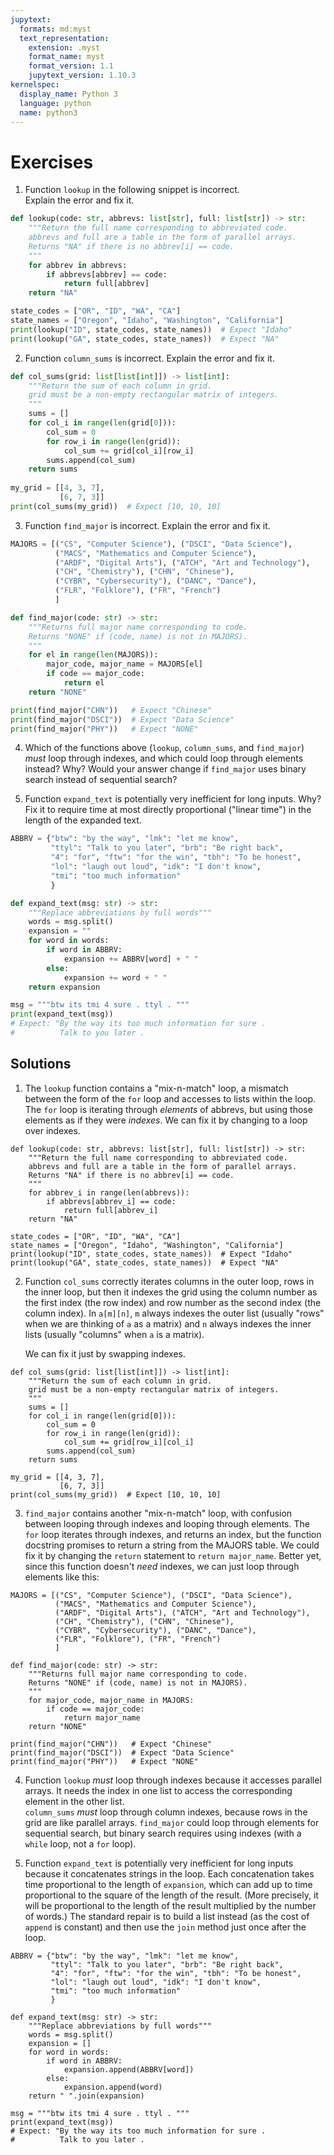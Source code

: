 ```yaml
---
jupytext:
  formats: md:myst
  text_representation:
    extension: .myst
    format_name: myst
    format_version: 1.1
    jupytext_version: 1.10.3
kernelspec:
  display_name: Python 3
  language: python
  name: python3
---
```

# Exercises

1.  Function `lookup` in the following snippet is incorrect.  
    Explain the error and fix it.  

```python
def lookup(code: str, abbrevs: list[str], full: list[str]) -> str: 
    """Return the full name corresponding to abbreviated code.
    abbrevs and full are a table in the form of parallel arrays. 
    Returns "NA" if there is no abbrev[i] == code.
    """
    for abbrev in abbrevs: 
        if abbrevs[abbrev] == code: 
            return full[abbrev]
    return "NA"

state_codes = ["OR", "ID", "WA", "CA"]
state_names = ["Oregon", "Idaho", "Washington", "California"]
print(lookup("ID", state_codes, state_names))  # Expect "Idaho"
print(lookup("GA", state_codes, state_names))  # Expect "NA"
```

2.  Function `column_sums` is incorrect.  Explain the error and fix it. 

```python
def col_sums(grid: list[list[int]]) -> list[int]:
    """Return the sum of each column in grid.
    grid must be a non-empty rectangular matrix of integers.
    """
    sums = []
    for col_i in range(len(grid[0])):
        col_sum = 0
        for row_i in range(len(grid)):
            col_sum += grid[col_i][row_i]
        sums.append(col_sum)
    return sums
            
my_grid = [[4, 3, 7],
           [6, 7, 3]]
print(col_sums(my_grid))  # Expect [10, 10, 10]
```

3. Function `find_major` is incorrect.  Explain the error and fix it. 

```python
MAJORS = [("CS", "Computer Science"), ("DSCI", "Data Science"),
          ("MACS", "Mathematics and Computer Science"),
          ("ARDF", "Digital Arts"), ("ATCH", "Art and Technology"),
          ("CH", "Chemistry"), ("CHN", "Chinese"),
          ("CYBR", "Cybersecurity"), ("DANC", "Dance"),
          ("FLR", "Folklore"), ("FR", "French")
          ]

def find_major(code: str) -> str: 
    """Returns full major name corresponding to code. 
    Returns "NONE" if (code, name) is not in MAJORS).
    """
    for el in range(len(MAJORS)):
        major_code, major_name = MAJORS[el]
        if code == major_code: 
            return el
    return "NONE"

print(find_major("CHN"))   # Expect "Chinese"
print(find_major("DSCI"))  # Expect "Data Science"
print(find_major("PHY"))   # Expect "NONE"
```

4.  Which of the functions above (`lookup`, `column_sums`, and 
    `find_major`) _must_ loop through indexes, and which could loop 
    through elements instead?  Why?  Would your answer change if 
    `find_major` uses binary search instead of sequential search?

5.  Function `expand_text` is potentially very inefficient for long 
    inputs. Why?  Fix it to require time at most directly 
    proportional ("linear time") in the length of the expanded
    text. 

```python
ABBRV = {"btw": "by the way", "lmk": "let me know",
         "ttyl": "Talk to you later", "brb": "Be right back",
         "4": "for", "ftw": "for the win", "tbh": "To be honest",
         "lol": "laugh out loud", "idk": "I don't know", 
         "tmi": "too much information"
         }

def expand_text(msg: str) -> str: 
    """Replace abbreviations by full words"""
    words = msg.split() 
    expansion = ""
    for word in words: 
        if word in ABBRV: 
            expansion += ABBRV[word] + " "
        else: 
            expansion += word + " "
    return expansion

msg = """btw its tmi 4 sure . ttyl . """
print(expand_text(msg))  
# Expect: "By the way its too much information for sure . 
#          Talk to you later .
```

## Solutions

1.  The `lookup` function contains a "mix-n-match" loop, a mismatch 
    between 
    the form of the `for` loop and accesses to lists within the loop.
    The `for` loop is iterating through _elements_ of abbrevs, but 
    using those elements as if they were _indexes_.  We can fix it 
    by changing to a loop over indexes. 

```{code-cell} python3
def lookup(code: str, abbrevs: list[str], full: list[str]) -> str: 
    """Return the full name corresponding to abbreviated code.
    abbrevs and full are a table in the form of parallel arrays. 
    Returns "NA" if there is no abbrev[i] == code.
    """
    for abbrev_i in range(len(abbrevs)): 
        if abbrevs[abbrev_i] == code: 
            return full[abbrev_i]
    return "NA"

state_codes = ["OR", "ID", "WA", "CA"]
state_names = ["Oregon", "Idaho", "Washington", "California"]
print(lookup("ID", state_codes, state_names))  # Expect "Idaho"
print(lookup("GA", state_codes, state_names))  # Expect "NA"
```

2. Function `col_sums` correctly iterates columns in the outer loop, 
   rows in the inner loop, but then it indexes the grid using the 
   column number as the first index (the row index) and row number 
   as the second index (the column index).  In `a[m][n]`, `m` always 
   indexes the outer list (usually "rows" when we are thinking of 
   `a` as a matrix) and `n` always indexes the inner lists (usually 
   "columns" when `a` is a matrix).  

    We can fix it just by swapping indexes. 

```{code-cell} python3
def col_sums(grid: list[list[int]]) -> list[int]:
    """Return the sum of each column in grid.
    grid must be a non-empty rectangular matrix of integers.
    """
    sums = []
    for col_i in range(len(grid[0])):
        col_sum = 0
        for row_i in range(len(grid)):
            col_sum += grid[row_i][col_i]
        sums.append(col_sum)
    return sums
            
my_grid = [[4, 3, 7],
           [6, 7, 3]]
print(col_sums(my_grid))  # Expect [10, 10, 10]
```

3. `find_major` contains another "mix-n-match" loop, with confusion 
   between looping through indexes and looping through elements. The 
   `for` loop iterates through indexes, and returns an index, but 
   the function docstring promises to return a string from the 
   MAJORS table.   We could fix it by changing the `return` 
   statement to `return major_name`.  Better yet, since this 
   function doesn't _need_ indexes, we can just loop through 
   elements like this: 

```{code-cell} python3
MAJORS = [("CS", "Computer Science"), ("DSCI", "Data Science"),
          ("MACS", "Mathematics and Computer Science"),
          ("ARDF", "Digital Arts"), ("ATCH", "Art and Technology"),
          ("CH", "Chemistry"), ("CHN", "Chinese"),
          ("CYBR", "Cybersecurity"), ("DANC", "Dance"),
          ("FLR", "Folklore"), ("FR", "French")
          ]

def find_major(code: str) -> str: 
    """Returns full major name corresponding to code. 
    Returns "NONE" if (code, name) is not in MAJORS).
    """
    for major_code, major_name in MAJORS:
        if code == major_code: 
            return major_name
    return "NONE"
    
print(find_major("CHN"))   # Expect "Chinese"
print(find_major("DSCI"))  # Expect "Data Science"
print(find_major("PHY"))   # Expect "NONE"
```

4.  Function `lookup` _must_ loop through indexes because it 
    accesses parallel arrays.  It needs the index in one list
    to access the corresponding element in the other list.  
    `column_sums` _must_ loop through column indexes, because rows 
    in the grid are like parallel arrays. 
    `find_major` could loop through elements for sequential search, 
    but binary search requires using indexes (with a `while` 
    loop, not a `for` loop).  

5. Function `expand_text` is potentially very inefficient for long 
    inputs because it concatenates strings in the loop.  Each 
   concatenation takes time proportional to the length of 
   `expansion`, which can add up to time proportional to the square 
   of the length of the result.  (More precisely, it will be 
   proportional to the length of the result multiplied by the number 
   of words.)  The standard repair is to build a list instead (as 
   the cost of `append` is constant) and then use the `join` method 
   just once after the loop. 

```{code-cell} python3
ABBRV = {"btw": "by the way", "lmk": "let me know",
         "ttyl": "Talk to you later", "brb": "Be right back",
         "4": "for", "ftw": "for the win", "tbh": "To be honest",
         "lol": "laugh out loud", "idk": "I don't know", 
         "tmi": "too much information"
         }

def expand_text(msg: str) -> str: 
    """Replace abbreviations by full words"""
    words = msg.split() 
    expansion = []
    for word in words: 
        if word in ABBRV: 
            expansion.append(ABBRV[word])
        else: 
            expansion.append(word)
    return " ".join(expansion)

msg = """btw its tmi 4 sure . ttyl . """
print(expand_text(msg))  
# Expect: "By the way its too much information for sure . 
#          Talk to you later .
```